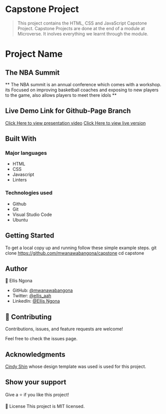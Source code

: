 # Capstone Project

> This project contains the HTML, CSS and JavaScript Capstone Project. Capstone Projects are done at the end of a module at Microverse. It inolves everything we learnt through the module.


# Project Name
## The NBA Summit

** The NBA summit is an annual conference which comes with a workshop. its  Focused on improving basketball coaches and exposing to new players to the game, also allows players to meet there idols ** 

## Live Demo Link for Github-Page Branch

[Click Here to view presentation video](https://www.loom.com/share/d528d0f342034bdcae2639871e86655e)
[Click Here to view live version](https://mwanawabangona.github.io/capstone/)
## Built With
### Major languages
- HTML
- CSS
- Javascript
- Linters

### Technologies used
- Github
- Git
- Visual Studio Code
- Ubuntu

## Getting Started
To get a local copy up and running follow these simple example steps.
git clone https://github.com/mwanawabangona/capstone cd capstone


## Author
👤 Ellis Ngona

- GitHub: [@mwanawabangona ](https://github.com/faizi2500)
- Twitter: [@ellis_aah ](https://twitter.com/Faizy_250) 
- LinkedIn: [@Ellis Ngona](www.linkedin.com)

## 🤝 Contributing
Contributions, issues, and feature requests are welcome!

Feel free to check the issues page.

## Acknowledgments

[Cindy Shin](https://www.behance.net/gallery/29845175/CC-Global-Summit-2015) whose design template was used is used for this project.

## Show your support
Give a ⭐️ if you like this project!

📝 License
This project is MIT licensed.
